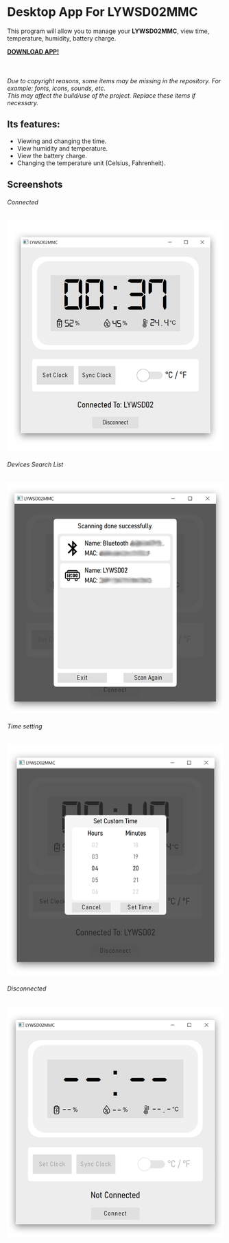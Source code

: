 # Desktop App For LYWSD02MMC
This program will allow you to manage your **LYWSD02MMC**, view time, temperature, humidity, battery charge.

**[DOWNLOAD APP!](https://github.com/Koteyk0o/LYWSD02MMC-Desktop-App/releases "DOWNLOAD APP!")**
<br/>
<br/>
<br/>
<br/>
_Due to copyright reasons, some items may be missing in the repository. For example: fonts, icons, sounds, etc.<br/>This may affect the build/use of the project. Replace these items if necessary._

## Its features:
- Viewing and changing the time.
- View humidity and temperature.
- View the battery charge.
- Changing the temperature unit (Celsius, Fahrenheit).

## Screenshots
###### Connected
![Connected](https://github.com/Koteyk0o/LYWSD02MMC-Desktop-App/blob/main/screenshots/connected.png?raw=true "Connected")
###### Devices Search List
![Discover List](https://github.com/Koteyk0o/LYWSD02MMC-Desktop-App/blob/main/screenshots/discover_List.png?raw=true "Discover List")
###### Time setting
![Set Custom Time](https://github.com/Koteyk0o/LYWSD02MMC-Desktop-App/blob/main/screenshots/set_Custom_Time.png?raw=true "Set Custom Time")
###### Disconnected
![Disconnected](https://github.com/Koteyk0o/LYWSD02MMC-Desktop-App/blob/main/screenshots/disconnected.png?raw=true "Disconnected")
